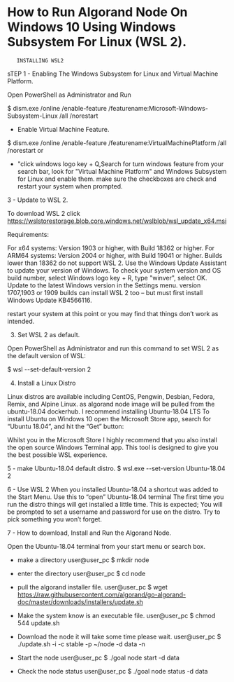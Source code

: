 # How to Run Algorand Node On Windows 10 Using Windows Subsystem For Linux (WSL 2).
       INSTALLING WSL2
       
sTEP 1 - Enabling The Windows Subsystem for Linux and Virtual Machine Platform.

  Open PowerShell as Administrator and Run

  $ dism.exe /online /enable-feature /featurename:Microsoft-Windows-Subsystem-Linux /all /norestart

 - Enable Virtual Machine Feature.

  $ dism.exe /online /enable-feature /featurename:VirtualMachinePlatform /all /norestart
or
 - "click windows logo key + Q,Search for turn windows feature from your search bar, 
   look for "Virtual Machine Platform" and Windows Subsystem for Linux and enable them.
   make sure the checkboxes are check and restart your system when prompted.

3 - Update to WSL 2.

 To download WSL 2 click https://wslstorestorage.blob.core.windows.net/wslblob/wsl_update_x64.msi

  Requirements:
   
   For x64 systems: Version 1903 or higher, with Build 18362 or higher.
   For ARM64 systems: Version 2004 or higher, with Build 19041 or higher.
   Builds lower than 18362 do not support WSL 2. Use the Windows Update Assistant to update your version of Windows.
   To check your system version and OS build number, select Windows logo key + R, type "winver", select OK.
   Update to the latest Windows version in the Settings menu.
   version 1707,1903 or 1909 builds can install WSL 2 too – but must first install Windows Update KB4566116.

  restart your system at this point or you may find that things don’t work as intended.

3. Set WSL 2 as default.

  Open PowerShell as Administrator and run this command to set WSL 2 as the default version of WSL:

  $ wsl --set-default-version 2

4. Install a Linux Distro

  Linux distros are available including CentOS, Pengwin, Desbian, Fedora, Remix, and Alpine Linux. 
  as algorand node image will be pulled from the ubuntu-18.04 dockerhub.
  I recommend installing Ubuntu-18.04 LTS 
  To install Ubuntu on Windows 10 open the Microsoft Store app, search for “Ubuntu 18.04”, and hit the “Get” button:
 
  Whilst you in the Microsoft Store I highly recommend that you also install the open source Windows Terminal app.
  This tool is designed to give you the best possible WSL experience.

5 - make Ubuntu-18.04 default distro.
 $ wsl.exe --set-version Ubuntu-18.04 2


6 - Use WSL 2
  When you installed Ubuntu-18.04 a shortcut was added to the Start Menu. Use this to “open” Ubuntu-18.04 terminal 
  The first time you run the distro things will get installed a little time. This is expected; 
  You will be prompted to set a username and password for use on the distro. Try to pick something you won’t forget.

7 -   How to download, Install and Run the Algorand Node.

  Open the Ubuntu-18.04 terminal from your start menu or search box.

 - make a directory
    user@user_pc $ mkdir node

 - enter the directory
    user@user_pc $ cd node

 - pull the algorand installer file.
    user@user_pc $ wget https://raw.githubusercontent.com/algorand/go-algorand-doc/master/downloads/installers/update.sh

 - Make the system know is an executable file.
    user@user_pc $ chmod 544 update.sh

 - Download the node it will take some time please wait.
    user@user_pc $ ./update.sh -i -c stable -p ~/node -d data -n

 - Start the node
    user@user_pc $ ./goal node start -d data

 - Check the node status
    user@user_pc $ ./goal node status -d data



 
